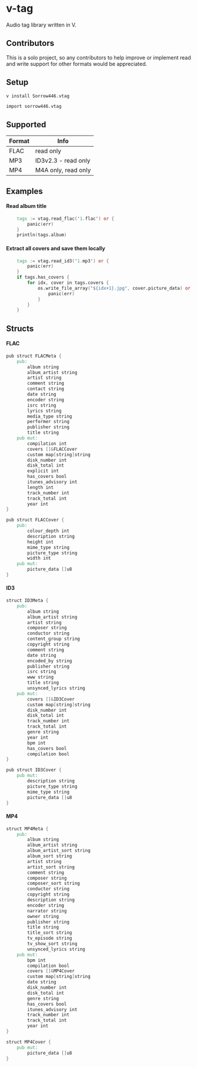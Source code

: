 # v-tag
Audio tag library written in V.

## Contributors
This is a solo project, so any contributors to help improve or implement read and write support for other formats would be appreciated. 

## Setup
`v install Sorrow446.vtag`
```v
import sorrow446.vtag
```

## Supported
|Format|Info|
| --- | --- |
|FLAC|read only
|MP3|ID3v2.3 - read only
|MP4|M4A only, read only

## Examples
#### Read album title
```v
	tags := vtag.read_flac('1.flac') or {
		panic(err)
	}
	println(tags.album)
```
#### Extract all covers and save them locally
```v
	tags := vtag.read_id3('1.mp3') or {
		panic(err)
	}
	if tags.has_covers {
		for idx, cover in tags.covers {
			os.write_file_array("${idx+1}.jpg", cover.picture_data) or {
				panic(err)
			}
		}
	}
```

## Structs
#### FLAC
```v
pub struct FLACMeta {
	pub:
		album string
		album_artist string
		artist string
		comment string
		contact string
		date string
		encoder string
		isrc string
		lyrics string
		media_type string
		performer string
		publisher string
		title string
	pub mut:
		compilation int
		covers []&FLACCover
		custom map[string]string
		disk_number int
		disk_total int
		explicit int
		has_covers bool
		itunes_advisory int
		length int
		track_number int
		track_total int
		year int
}

pub struct FLACCover {
	pub:
		colour_depth int
		description string
		height int
		mime_type string
		picture_type string
		width int
	pub mut:
		picture_data []u8
}
```
#### ID3
```v
struct ID3Meta {
	pub:
		album string
		album_artist string
		artist string
		composer string
		conductor string
		content_group string
		copyright string
		comment string
		date string
		encoded_by string
		publisher string
		isrc string
		www string
		title string
		unsynced_lyrics string	
	pub mut:
		covers []&ID3Cover
		custom map[string]string
		disk_number int
		disk_total int
		track_number int
		track_total int
		genre string
		year int
		bpm int
		has_covers bool
		compilation bool
}

pub struct ID3Cover {
	pub mut:
		description string
		picture_type string
		mime_type string
		picture_data []u8
}
```
#### MP4
```v
struct MP4Meta {
	pub:
		album string
		album_artist string
		album_artist_sort string
		album_sort string
		artist string
		artist_sort string
		comment string
		composer string
		composer_sort string
		conductor string
		copyright string
		description string
		encoder string
		narrator string
		owner string
		publisher string
		title string
		title_sort string
		tv_episode string
		tv_show_sort string
		unsynced_lyrics string
	pub mut:
		bpm int
		compilation bool
		covers []&MP4Cover
		custom map[string]string
		date string
		disk_number int
		disk_total int
		genre string
		has_covers bool
		itunes_advisory int
		track_number int
		track_total int
		year int
}

struct MP4Cover {
	pub mut:
		picture_data []u8
}
```
